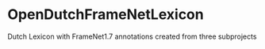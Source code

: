# OpenDutchFrameNetLexicon
Dutch Lexicon with FrameNet1.7 annotations created from three subprojects
